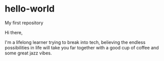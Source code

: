 # hello-world
My first repository


Hi there,

I'm a lifelong learner trying to break into tech, believing the endless possibilities in life will take you far together with a good cup of coffee and some great jazz vibes. 
